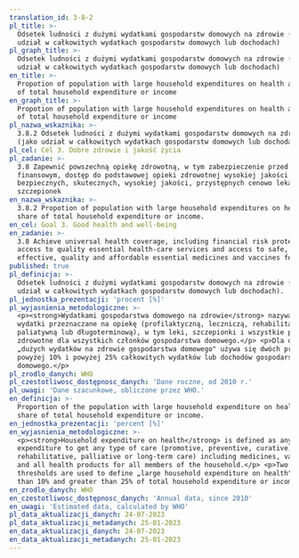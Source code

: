```yaml
---
translation_id: 3-8-2
pl_title: >-
  Odsetek ludności z dużymi wydatkami gospodarstw domowych na zdrowie (jako
  udział w całkowitych wydatkach gospodarstw domowych lub dochodach)
pl_graph_title: >-
  Odsetek ludności z dużymi wydatkami gospodarstw domowych na zdrowie (jako
  udział w całkowitych wydatkach gospodarstw domowych lub dochodach)
en_title: >-
  Propotion of population with large household expenditures on health as a share
  of total household expenditure or income
en_graph_title: >-
  Propotion of population with large household expenditures on health as a share
  of total household expenditure or income
pl_nazwa_wskaznika: >-
  3.8.2 Odsetek ludności z dużymi wydatkami gospodarstw domowych na zdrowie
  (jako udział w całkowitych wydatkach gospodarstw domowych lub dochodach).
pl_cel: Cel 3. Dobre zdrowie i jakość życia
pl_zadanie: >-
  3.8 Zapewnić powszechną opiekę zdrowotną, w tym zabezpieczenie przed ryzykiem
  finansowym, dostęp do podstawowej opieki zdrowotnej wysokiej jakości oraz
  bezpiecznych, skutecznych, wysokiej jakości, przystępnych cenowo lekarstw i
  szczepionek
en_nazwa_wskaznika: >-
  3.8.2 Propotion of population with large household expenditures on health as a
  share of total household expenditure or income.
en_cel: Goal 3. Good health and well-being
en_zadanie: >-
  3.8 Achieve universal health coverage, including financial risk protection,
  access to quality essential health-care services and access to safe,
  effective, quality and affordable essential medicines and vaccines for all
published: true
pl_definicja: >-
  Odsetek ludności z dużymi wydatkami gospodarstw domowych na zdrowie (jako
  udział w całkowitych wydatkach gospodarstw domowych lub dochodach).
pl_jednostka_prezentacji: 'procent [%]'
pl_wyjasnienia_metodologiczne: >-
  <p><strong>Wydatkami gospodarstwa domowego na zdrowie</strong> nazywamy
  wydatki przeznaczane na opiekę (profilaktyczną, leczniczą, rehabilitacyjną,
  paliatywną lub długoterminową), w tym leki, szczepionki i wszystkie produkty
  zdrowotne dla wszystkich członków gospodarstwa domowego.</p> <p>Dla określenia
  „dużych wydatków na zdrowie gospodarstwa domowego" używa się dwóch progów:
  powyżej 10% i powyżej 25% całkowitych wydatków lub dochodów gospodarstwa
  domowego.</p>
pl_zrodlo_danych: WHO
pl_czestotliwosc_dostępnosc_danych: 'Dane roczne, od 2010 r.'
pl_uwagi: 'Dane szacunkowe, obliczone przez WHO.'
en_definicja: >-
  Proportion of the population with large household expenditure on health as a
  share of total household expenditure or income.
en_jednostka_prezentacji: 'percent [%]'
en_wyjasnienia_metodologiczne: >-
  <p><strong>Household expenditure on health</strong> is defined as any
  expenditure to get any type of care (promotive, preventive, curative,
  rehabilitative, palliative or long-term care) including medicines, vaccines
  and all health products for all members of the household.</p> <p>Two
  thresholds are used to define „large household expenditure on health": greater
  than 10% and greater than 25% of total household expenditure or income.</p>
en_zrodlo_danych: WHO
en_czestotliwosc_dostępnosc_danych: 'Annual data, since 2010'
en_uwagi: 'Estimated data, calculated by WHO'
pl_data_aktualizacji_danych: 24-07-2023
pl_data_aktualizacji_metadanych: 25-01-2023
en_data_aktualizacji_danych: 24-07-2023
en_data_aktualizacji_metadanych: 25-01-2023
---
```

